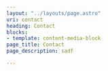 ```yaml
---
layout: "../layouts/page.astro"
uri: contact
heading: Contact
blocks:
- template: content-media-block
page_title: Contact
page_description: sadf

---
```

